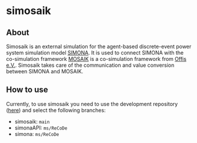 # simosaik



## About

Simosaik is an external simulation for the agent-based discrete-event power system simulation model [SIMONA](https://github.com/ie3-institute/simona).
It is used to connect SIMONA with the co-simulation framework [MOSAIK](https://mosaik.offis.de/) is a co-simulation framework from [Offis e.V.](https://www.offis.de/).
Simosaik takes care of the communication and value conversion between SIMONA and MOSAIK.


## How to use

Currently, to use simosaik you need to use the development repository ([here](https://github.com/ie3-institute/simosaik_dev))
and select the following branches:

- simosaik: `main`
- simonaAPI: `ms/ReCoDe`
- simona: `ms/ReCoDe`

